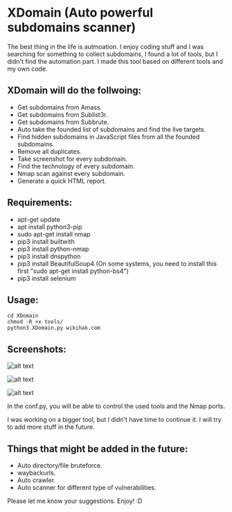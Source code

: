 # XDomain (Auto powerful subdomains scanner)
The best thing in the life is autmoation. 
I enjoy coding stuff and I was searching for something to collect subdomains, I found a lot of tools, but I didn't find the automation part. I made this tool based on different tools and my own code. 

## XDomain will do the follwoing:

* Get subdomains from Amass.
* Get subdomains from Sublist3r.
* Get subdomains from Subbrute.
* Auto take the founded list of subdomains and find the live targets.
* Find hidden subdomains in JavaScript files from all the founded subdomains.
* Remove all duplicates.
* Take screenshot for every subdomain.
* Find the technology of every subdomain.
* Nmap scan against every subdomain.
* Generate a quick HTML report.

## Requirements:
* apt-get update
* apt install python3-pip
* sudo apt-get install nmap
* pip3 install builtwith
* pip3 install python-nmap
* pip3 install dnspython
* pip3 install BeautifulSoup4 (On some systems, you need to install this first "sudo apt-get install python-bs4")
* pip3 install selenium

## Usage:
```
cd XDomain
chmod -R +x tools/
python3 XDomain.py wikihak.com
```
## Screenshots:
![alt text](https://wikihak.com/wp-content/uploads/1.JPG)

![alt text](https://wikihak.com/wp-content/uploads/2.JPG)

![alt text](https://wikihak.com/wp-content/uploads/3.JPG)

In the conf.py, you will be able to control the used tools and the Nmap ports. 

I was working on a bigger tool, but I didn't have time to continue it. I will try to add more stuff in the future. 

## Things that might be added in the future:
* Auto directory/file bruteforce.
* waybackurls.
* Auto crawler.
* Auto scanner for different type of vulnerabilities.

Please let me know your suggestions. Enjoy! :D 
